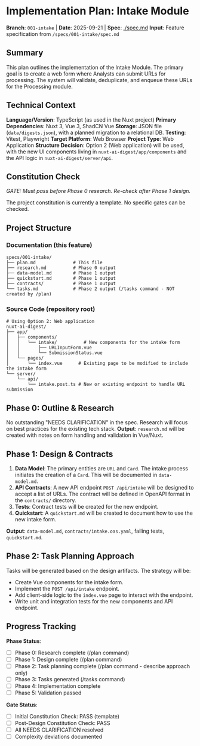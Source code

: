 # Implementation Plan: Intake Module

**Branch**: `001-intake` | **Date**: 2025-09-21 | **Spec**: [./spec.md](./spec.md)
**Input**: Feature specification from `/specs/001-intake/spec.md`

## Summary
This plan outlines the implementation of the Intake Module. The primary goal is to create a web form where Analysts can submit URLs for processing. The system will validate, deduplicate, and enqueue these URLs for the Processing module.

## Technical Context
**Language/Version**: TypeScript (as used in the Nuxt project)
**Primary Dependencies**: Nuxt 3, Vue 3, ShadCN Vue
**Storage**: JSON file (`data/digests.json`), with a planned migration to a relational DB.
**Testing**: Vitest, Playwright
**Target Platform**: Web Browser
**Project Type**: Web Application
**Structure Decision**: Option 2 (Web application) will be used, with the new UI components living in `nuxt-ai-digest/app/components` and the API logic in `nuxt-ai-digest/server/api`.

## Constitution Check
*GATE: Must pass before Phase 0 research. Re-check after Phase 1 design.*

The project constitution is currently a template. No specific gates can be checked.

## Project Structure

### Documentation (this feature)
```
specs/001-intake/
├── plan.md              # This file
├── research.md          # Phase 0 output
├── data-model.md        # Phase 1 output
├── quickstart.md        # Phase 1 output
├── contracts/           # Phase 1 output
└── tasks.md             # Phase 2 output (/tasks command - NOT created by /plan)
```

### Source Code (repository root)
```
# Using Option 2: Web application
nuxt-ai-digest/
├── app/
│   ├── components/
│   │   └── intake/          # New components for the intake form
│   │       ├── URLInputForm.vue
│   │       └── SubmissionStatus.vue
│   └── pages/
│       └── index.vue      # Existing page to be modified to include the intake form
└── server/
    └── api/
        └── intake.post.ts # New or existing endpoint to handle URL submission
```

## Phase 0: Outline & Research
No outstanding "NEEDS CLARIFICATION" in the spec. Research will focus on best practices for the existing tech stack.
**Output**: `research.md` will be created with notes on form handling and validation in Vue/Nuxt.

## Phase 1: Design & Contracts
1.  **Data Model**: The primary entities are `URL` and `Card`. The intake process initiates the creation of a `Card`. This will be documented in `data-model.md`.
2.  **API Contracts**: A new API endpoint `POST /api/intake` will be designed to accept a list of URLs. The contract will be defined in OpenAPI format in the `contracts/` directory.
3.  **Tests**: Contract tests will be created for the new endpoint.
4.  **Quickstart**: A `quickstart.md` will be created to document how to use the new intake form.

**Output**: `data-model.md`, `contracts/intake.oas.yaml`, failing tests, `quickstart.md`.

## Phase 2: Task Planning Approach
Tasks will be generated based on the design artifacts. The strategy will be:
- Create Vue components for the intake form.
- Implement the `POST /api/intake` endpoint.
- Add client-side logic to the `index.vue` page to interact with the endpoint.
- Write unit and integration tests for the new components and API endpoint.

## Progress Tracking
**Phase Status**:
- [ ] Phase 0: Research complete (/plan command)
- [ ] Phase 1: Design complete (/plan command)
- [ ] Phase 2: Task planning complete (/plan command - describe approach only)
- [ ] Phase 3: Tasks generated (/tasks command)
- [ ] Phase 4: Implementation complete
- [ ] Phase 5: Validation passed

**Gate Status**:
- [ ] Initial Constitution Check: PASS (template)
- [ ] Post-Design Constitution Check: PASS
- [ ] All NEEDS CLARIFICATION resolved
- [ ] Complexity deviations documented